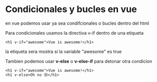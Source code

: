 # Condicionales y bucles en vue
en vue podemos usar ya sea condifcionales o bucles dentro del html

Para condicionales usamos la directiva v-if dentro de una etiqueta
```
<h1 v-if="awesome">Vue is awesome!</h1>
```
 la etiqueta sera mostra si la variable "awesome" es true
 
 Tambien podemos usar **v-else** o **v-else-if** para detonar otra condicion
 
 ```
<h1 v-if="awesome">Vue is awesome!</h1>
<h1 v-else>Oh no 😢</h1>
 ```
 
